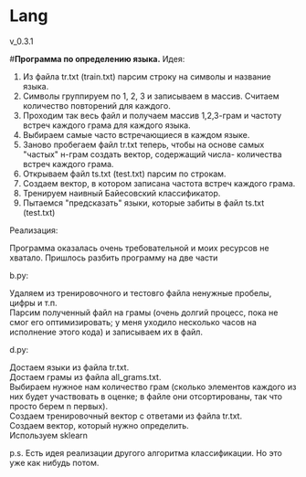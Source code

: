 # Lang
v_0.3.1

#<b>Программа по определению языка.</b>
Идея: 

1. Из файла tr.txt (train.txt) парсим строку на символы и название языка.
2. Символы группируем по 1, 2, 3 и записываем в массив. Считаем количество повторений для каждого. 
3. Проходим так весь файл и получаем массив 1,2,3-грам и частоту встреч каждого грама для каждого языка.
4. Выбираем самые часто встречающиеся в каждом языке.
5. Заново пробегаем файл tr.txt теперь, чтобы на основе самых "частых" н-грам создать вектор, содержащий числа- количества встреч каждого грама.
6. Открываем файл ts.txt (test.txt) парсим по строкам.
7. Создаем вектор, в котором записана частота встреч каждого грама.
8. Тренируем наивный Байесовский классификатор.
9. Пытаемся "предсказать" языки, которые забиты в файл ts.txt (test.txt)

Реализация:

Программа оказалась очень требовательной и моих ресурсов не хватало. Пришлось разбить программу на две части

b.py:

Удаляем из тренировочного и тестовго файла ненужные пробелы, цифры и т.п.  
Парсим полученный файл на грамы (очень долгий процесс, пока не смог его оптимизировать; у меня уходило несколько часов на исполнение этого кода) и записываем их в файл.  

d.py:

Достаем языки из файла tr.txt.  
Достаем грамы из файла all_grams.txt.  
Выбираем нужное нам количество грам (сколько элементов каждого из них будет участвовать в оценке; в файле они отсортированы, так что просто берем n первых).  
Создаем тренировочный вектор с ответами из файла tr.txt.  
Создаем вектор, который нужно определить.  
Используем sklearn  

p.s. Есть идея реализации другого алгоритма классификации. Но это уже как нибудь потом.
